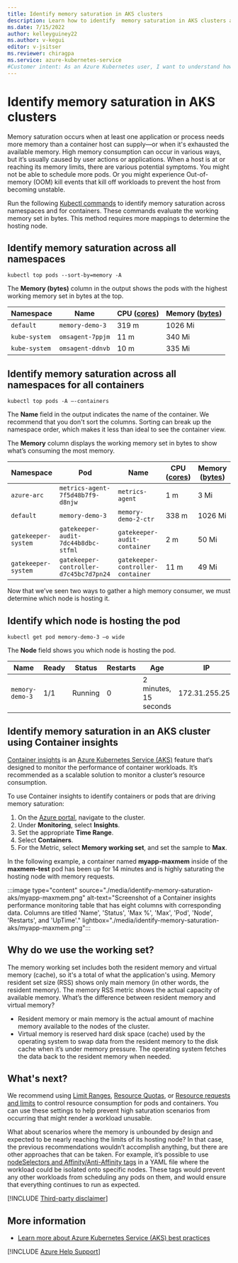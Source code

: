 ```yaml
--- 
title: Identify memory saturation in AKS clusters
description: Learn how to identify  memory saturation in AKS clusters across namespaces and containers and how to identify the hosting node.
ms.date: 7/15/2022
author: kelleyguiney22
ms.author: v-kegui
editor: v-jsitser
ms.reviewer: chiragpa
ms.service: azure-kubernetes-service
#Customer intent: As an Azure Kubernetes user, I want to understand how to identify memory saturation in my Azure Kubernetes Service (AKS) clusters so I don't experience service interruption or other memory saturation issues. 
---
```

# Identify memory saturation in AKS clusters

Memory saturation occurs when at least one application or process needs more memory than a container host can supply&mdash;or when it's exhausted the available memory. High memory consumption can occur in various ways, but it’s usually caused by user actions or applications. When a host is at or reaching its memory limits, there are various potential symptoms. You might not be able to schedule more pods. Or you might experience Out-of-memory (OOM) kill events that kill off workloads to prevent the host from becoming unstable.

Run the following [Kubectl commands](https://kubernetes.io/docs/reference/generated/kubectl/kubectl-commands) to identify memory saturation across namespaces and for containers. These commands evaluate the working memory set in bytes. This method requires more mappings to determine the hosting node.

## Identify memory saturation across all namespaces

```console
kubectl top pods --sort-by=memory -A
```

The **Memory (bytes)** column in the output shows the pods with the highest working memory set in bytes at the top.

|Namespace|Name|CPU ([cores](https://medium.com/swlh/understanding-kubernetes-resource-cpu-and-memory-units-30284b3cc866))|Memory ([bytes](https://medium.com/swlh/understanding-kubernetes-resource-cpu-and-memory-units-30284b3cc866))
|---|---|---|---
|`default`|`memory-demo-3`|319 m|1026 Mi
|`kube-system`|`omsagent-7ppjm`|11 m|340 Mi
|`kube-system`|`omsagent-ddnvb`|10 m|335 Mi

## Identify memory saturation across all namespaces for all containers

```console
kubectl top pods -A –-containers
```
The **Name** field in the output indicates the name of the container. We recommend that you don't sort the columns. Sorting can break up the namespace order, which makes it less  than ideal to see the container view.

The **Memory** column displays the working memory set in bytes to show what’s consuming the most memory.

|Namespace|Pod|Name|CPU ([cores](https://medium.com/swlh/understanding-kubernetes-resource-cpu-and-memory-units-30284b3cc866))|Memory ([bytes](https://medium.com/swlh/understanding-kubernetes-resource-cpu-and-memory-units-30284b3cc866))
|---|---|---|---|---
|`azure-arc`|`metrics-agent-7f5d48b7f9-d8njw`|`metrics-agent`|1 m|3 Mi
|`default`|`memory-demo-3`|`memory-demo-2-ctr`|338 m|1026 Mi
|`gatekeeper-system`|`gatekeeper-audit-7dc44b8dbc-stfml`|`gatekeeper-audit-container`|2 m|50 Mi
|`gatekeeper-system`|`gatekeeper-controller-d7c45bc7d7pn24`|`gatekeeper-controller-container`|11 m|49 Mi

Now that we’ve seen two ways to gather a high memory consumer, we must determine which node is hosting it.

## Identify which node is hosting the pod

```console
kubectl get pod memory-demo-3 –o wide
```

The **Node** field shows you which node is hosting the pod.

|Name|Ready|Status|Restarts|Age|IP|Node
|---|---|---|---|---|---|---
|`memory-demo-3`|1/1|Running|0|2 minutes, 15 seconds|172.31.255.255|`aks-agentpool-19575414-vmss000032`

## Identify memory saturation in an AKS cluster using Container insights

[Container insights](/azure/azure-monitor/containers/container-insights-overview) is an [Azure Kubernetes Service (AKS)](/azure/aks/intro-kubernetes) feature that‘s designed to monitor the performance of container workloads. It’s recommended as a scalable solution to monitor a cluster’s resource consumption.

To use Container insights to identify containers or pods that are driving memory saturation:

1. On the [Azure portal](https://portal.azure.com/), navigate to the cluster.
1. Under **Monitoring**, select **Insights**.
1. Set the appropriate **Time Range**.
1. Select **Containers**.
1. For the Metric, select **Memory working set**, and set the sample to **Max**.

In the following example, a container named **myapp-maxmem** inside of the **maxmem-test** pod has been up for 14 minutes and is highly saturating the hosting node with memory requests.

:::image type="content" source="./media/identify-memory-saturation-aks/myapp-maxmem.png" alt-text="Screenshot of a Container insights  performance monitoring table that has eight columns with corresponding data. Columns are titled 'Name', 'Status', 'Max %', 'Max', 'Pod', 'Node', 'Restarts', and 'UpTime'." lightbox="./media/identify-memory-saturation-aks/myapp-maxmem.png":::

## Why do we use the working set?

The memory working set includes both the resident memory and virtual memory (cache), so it's a total of what the application's using. Memory resident set size (RSS) shows only main memory (in other words, the resident memory). The memory RSS metric shows the actual capacity of available memory. What’s the difference between resident memory and virtual memory?

* Resident memory or main memory is the actual amount of machine memory available to the nodes of the cluster.
* Virtual memory is reserved hard disk space (cache) used by the operating system to swap data from the resident memory to the disk cache when it’s under memory pressure. The operating system fetches the data back to the resident memory when needed.

## What's next?

We recommend using [Limit Ranges](https://kubernetes.io/docs/concepts/policy/limit-range/), [Resource Quotas](https://kubernetes.io/docs/concepts/policy/resource-quotas/), or [Resource requests and limits](https://kubernetes.io/docs/concepts/configuration/manage-resources-containers/) to control resource consumption for pods and containers. You can use these settings to help prevent high saturation scenarios from occurring that might render a workload unusable.

What about scenarios where the memory is unbounded by design and expected to be nearly reaching the limits of its hosting node? In that case, the previous recommendations wouldn’t accomplish anything, but there are other approaches that can be taken. For example, it’s possible to use [nodeSelectors and Affinity/Anti-Affinity tags](https://kubernetes.io/docs/concepts/scheduling-eviction/assign-pod-node/#node-isolation-restriction) in a YAML file where the workload could be isolated onto specific nodes. These tags would prevent any other workloads from scheduling any pods on them, and would ensure that everything continues to run as expected.

[!INCLUDE [Third-party disclaimer](../../includes/third-party-disclaimer.md)]

## More information

* [Learn more about Azure Kubernetes Service (AKS) best practices](/azure/aks/best-practices)

[!INCLUDE [Azure Help Support](../../includes/azure-help-support.md)]
